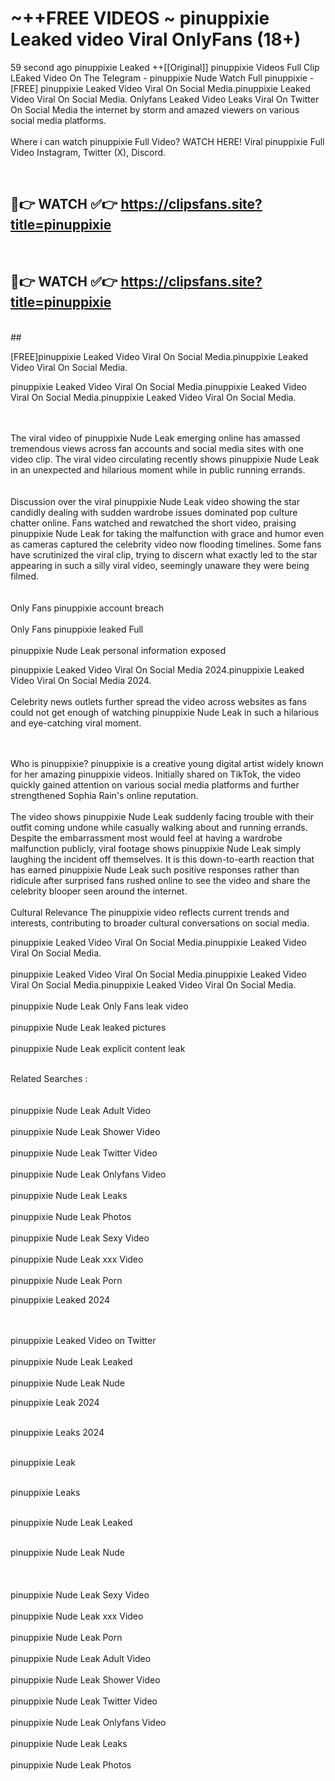 # ~++FREE VIDEOS ~ pinuppixie Leaked video Viral OnlyFans (18+)<br>


59 second ago pinuppixie Leaked ++[[Original]] pinuppixie Videos Full Clip LEaked Video On The Telegram  - pinuppixie Nude  Watch Full pinuppixie - [FREE] pinuppixie Leaked Video Viral On Social Media.pinuppixie Leaked Video Viral On Social Media.   Onlyfans Leaked Video Leaks Viral On Twitter On Social Media the internet by storm and amazed viewers on various social media platforms. <br><br>
Where i can watch pinuppixie Full Video? WATCH HERE! Viral pinuppixie Full Video Instagram, Twitter (X), Discord. <br>


 <br>

##  🔴👉 WATCH ✅👉  <a href="https://clipsfans.site?title=pinuppixie&ref=git">https://clipsfans.site?title=pinuppixie</a> <br>
  <br>

##  🔴👉 WATCH ✅👉  <a href="https://clipsfans.site?title=pinuppixie&ref=git">https://clipsfans.site?title=pinuppixie</a> <br>
  <br>
  ##



[FREE]pinuppixie Leaked Video Viral On Social Media.pinuppixie Leaked Video Viral On Social Media. <br>

pinuppixie Leaked Video Viral On Social Media.pinuppixie Leaked Video Viral On Social Media.pinuppixie Leaked Video Viral On Social Media. <br>


  <br>

  <br>
The viral video of pinuppixie Nude Leak emerging online has amassed tremendous views across fan accounts and social media sites with one video clip. The viral video circulating recently shows pinuppixie Nude Leak in an unexpected and hilarious moment while in public running errands.<br>
<br>


<br>
Discussion over the viral pinuppixie Nude Leak video showing the star candidly dealing with sudden wardrobe issues dominated pop culture chatter online. Fans watched and rewatched the short video, praising pinuppixie Nude Leak for taking the malfunction with grace and humor even as cameras captured the celebrity video now flooding timelines. Some fans have scrutinized the viral clip, trying to discern what exactly led to the star appearing in such a silly viral video, seemingly unaware they were being filmed.<br>
<br>
<br> 
Only Fans pinuppixie account breach<br>
<br>
Only Fans pinuppixie leaked Full <br>
<br>
pinuppixie Nude Leak personal information exposed<br>

pinuppixie Leaked Video Viral On Social Media 2024.pinuppixie Leaked Video Viral On Social Media 2024. <br>
<br>
Celebrity news outlets further spread the video across websites as fans could not get enough of watching pinuppixie Nude Leak in such a hilarious and eye-catching viral moment.<br>
<br>

<br>
Who is pinuppixie? pinuppixie is a creative young digital artist widely known for her amazing pinuppixie videos. Initially shared on TikTok, the video quickly gained attention on various social media platforms and further strengthened Sophia Rain's online reputation.<br>
<br>
The video shows pinuppixie Nude Leak suddenly facing trouble with their outfit coming undone while casually walking about and running errands. Despite the embarrassment most would feel at having a wardrobe malfunction publicly, viral footage shows pinuppixie Nude Leak simply laughing the incident off themselves. It is this down-to-earth reaction that has earned pinuppixie Nude Leak such positive responses rather than ridicule after surprised fans rushed online to see the video and share the celebrity blooper seen around the internet.<br>
<br>
Cultural Relevance The pinuppixie video reflects current trends and interests, contributing to broader cultural conversations on social media.<br>

pinuppixie Leaked Video Viral On Social Media.pinuppixie Leaked Video Viral On Social Media.<br>
<br>
pinuppixie Leaked Video Viral On Social Media.pinuppixie Leaked Video Viral On Social Media.pinuppixie Leaked Video Viral On Social Media.<br>
<br>
pinuppixie Nude Leak Only Fans leak video<br>
<br>
pinuppixie Nude Leak leaked pictures<br>
<br>
pinuppixie Nude Leak explicit content leak<br>


<br>
Related Searches :<br>
<br>

<br>
pinuppixie Nude Leak Adult Video<br>
<br>
pinuppixie Nude Leak Shower Video<br>
<br>
pinuppixie Nude Leak Twitter Video<br>
<br>
pinuppixie Nude Leak Onlyfans Video<br>
<br>
pinuppixie Nude Leak Leaks<br>
<br>
pinuppixie Nude Leak Photos<br>

<br>
pinuppixie Nude Leak Sexy Video<br>
<br>
pinuppixie Nude Leak xxx Video<br>
<br>
pinuppixie Nude Leak Porn<br>

pinuppixie  Leaked 2024 <br> <br>
<br>

pinuppixie Leaked Video on Twitter <br>
<br>
pinuppixie Nude Leak Leaked<br>
<br>
pinuppixie Nude Leak Nude<br>


pinuppixie  Leak 2024 <br> <br>



pinuppixie  Leaks 2024 <br> <br>



 
pinuppixie  Leak<br> <br>



pinuppixie  Leaks<br> <br>


pinuppixie Nude Leak Leaked<br> <br>

pinuppixie Nude Leak Nude<br> <br>
<br> <br>
pinuppixie Nude Leak Sexy Video
<br> <br>
pinuppixie Nude Leak xxx Video
<br> <br>
pinuppixie Nude Leak Porn
<br> <br>
pinuppixie Nude Leak Adult Video
<br> <br>
pinuppixie Nude Leak Shower Video
<br> <br>
pinuppixie Nude Leak Twitter Video
<br> <br>
pinuppixie Nude Leak Onlyfans Video
<br> <br>
pinuppixie Nude Leak Leaks
<br> <br>
pinuppixie Nude Leak Photos






</p>




 



</p>










